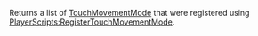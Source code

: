 Returns a list of [TouchMovementMode](https://developer.roblox.com/en-us/api-reference/enum/TouchMovementMode) that were registered using [PlayerScripts:RegisterTouchMovementMode](https://developer.roblox.com/en-us/api-reference/function/PlayerScripts/RegisterTouchMovementMode).